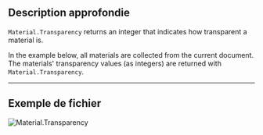 ## Description approfondie
`Material.Transparency` returns an integer that indicates how transparent a material is.

In the example below, all materials are collected from the current document. The materials' transparency values (as integers) are returned with `Material.Transparency`.
___
## Exemple de fichier

![Material.Transparency](./Revit.Elements.Material.Transparency_img.jpg)
